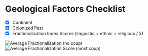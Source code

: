 # Geological Factors Checklist 
- [X] Continent
- [X] Colonized Past 
- [X] Fractionalization Index Scores (linguistic + ethnic + religious / 3) 

![Average Fractionalization (no coup)](https://user-images.githubusercontent.com/31752682/201172181-db8b6dba-b1ad-4004-b8c8-9b0718c0b932.png)
![Average Fractionalization Score (most coup)](https://user-images.githubusercontent.com/31752682/201172183-24555b3a-a42b-4bdf-9a1d-6f0ecb6f578a.png)
